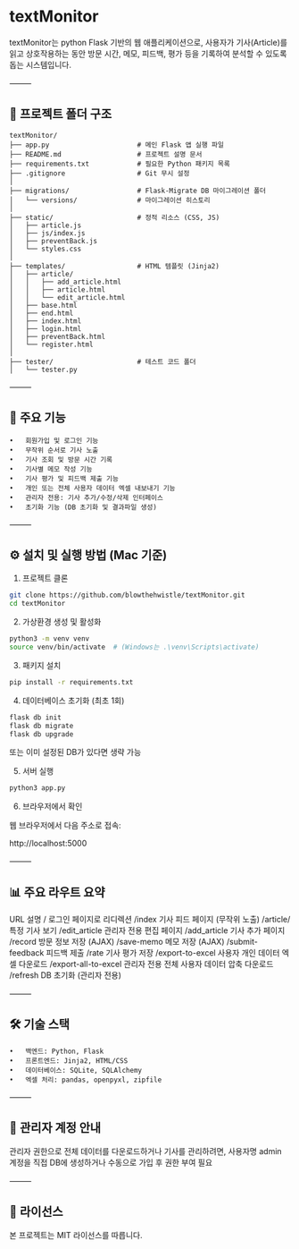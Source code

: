 # textMonitor

textMonitor는 python Flask 기반의 웹 애플리케이션으로, 사용자가 기사(Article)를 읽고 상호작용하는 동안 방문 시간, 메모, 피드백, 평가 등을 기록하여 분석할 수 있도록 돕는 시스템입니다. 

⸻

## 📁 프로젝트 폴더 구조

```
textMonitor/
├── app.py                      # 메인 Flask 앱 실행 파일
├── README.md                   # 프로젝트 설명 문서
├── requirements.txt            # 필요한 Python 패키지 목록
├── .gitignore                  # Git 무시 설정
│
├── migrations/                 # Flask-Migrate DB 마이그레이션 폴더
│   └── versions/               # 마이그레이션 히스토리
│
├── static/                     # 정적 리소스 (CSS, JS)
│   ├── article.js
│   ├── js/index.js
│   ├── preventBack.js
│   └── styles.css
│
├── templates/                  # HTML 템플릿 (Jinja2)
│   ├── article/
│   │   ├── add_article.html
│   │   ├── article.html
│   │   └── edit_article.html
│   ├── base.html
│   ├── end.html
│   ├── index.html
│   ├── login.html
│   ├── preventBack.html
│   └── register.html
│
├── tester/                     # 테스트 코드 폴더
│   └── tester.py
```

⸻


## 🧭 주요 기능
	•	회원가입 및 로그인 기능
	•	무작위 순서로 기사 노출
	•	기사 조회 및 방문 시간 기록
	•	기사별 메모 작성 기능
	•	기사 평가 및 피드백 제출 기능
	•	개인 또는 전체 사용자 데이터 엑셀 내보내기 기능
	•	관리자 전용: 기사 추가/수정/삭제 인터페이스
	•	초기화 기능 (DB 초기화 및 결과파일 생성)

⸻

## ⚙️ 설치 및 실행 방법 (Mac 기준)

1. 프로젝트 클론

```bash
git clone https://github.com/blowthehwistle/textMonitor.git
cd textMonitor
```
2. 가상환경 생성 및 활성화

```bash
python3 -m venv venv
source venv/bin/activate  # (Windows는 .\venv\Scripts\activate)
```

3. 패키지 설치

```bash
pip install -r requirements.txt
```

4. 데이터베이스 초기화 (최초 1회)

```bash
flask db init
flask db migrate
flask db upgrade
```

또는 이미 설정된 DB가 있다면 생략 가능


5. 서버 실행

```bash
python3 app.py
```

6. 브라우저에서 확인

웹 브라우저에서 다음 주소로 접속:

http://localhost:5000


⸻


## 📊 주요 라우트 요약

URL	설명
/	로그인 페이지로 리디렉션
/index	기사 피드 페이지 (무작위 노출)
/article/<id>	특정 기사 보기
/edit_article	관리자 전용 편집 페이지
/add_article	기사 추가 페이지
/record	방문 정보 저장 (AJAX)
/save-memo	메모 저장 (AJAX)
/submit-feedback	피드백 제출
/rate	기사 평가 저장
/export-to-excel	사용자 개인 데이터 엑셀 다운로드
/export-all-to-excel	관리자 전용 전체 사용자 데이터 압축 다운로드
/refresh	DB 초기화 (관리자 전용)


⸻

## 🛠 기술 스택
	•	백엔드: Python, Flask
	•	프론트엔드: Jinja2, HTML/CSS
	•	데이터베이스: SQLite, SQLAlchemy
	•	엑셀 처리: pandas, openpyxl, zipfile

⸻

## 🔐 관리자 계정 안내

관리자 권한으로 전체 데이터를 다운로드하거나 기사를 관리하려면, 사용자명 admin 계정을 직접 DB에 생성하거나 수동으로 가입 후 권한 부여 필요

⸻

## 📝 라이선스

본 프로젝트는 MIT 라이선스를 따릅니다.